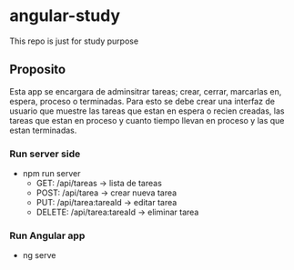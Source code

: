 # angular-study
This repo is just for study purpose

## Proposito
Esta app se encargara de adminsitrar tareas; crear, cerrar, marcarlas en, espera, proceso o terminadas. Para esto se debe crear una interfaz de usuario que muestre las tareas que estan en espera o recien creadas, las tareas que estan en proceso y cuanto tiempo llevan en proceso y las que estan terminadas.

### Run server side 
* npm run server
    * GET: /api/tareas -> lista de tareas
    * POST: /api/tarea -> crear nueva tarea
    * PUT: /api/tarea:tareaId -> editar tarea
    * DELETE: /api/tarea:tareaId -> eliminar tarea

### Run Angular app
* ng serve
